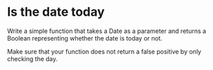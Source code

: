 # Is the date today

Write a simple function that takes a Date as a parameter and returns a Boolean representing whether the date is today or not.

Make sure that your function does not return a false positive by only checking the day.
